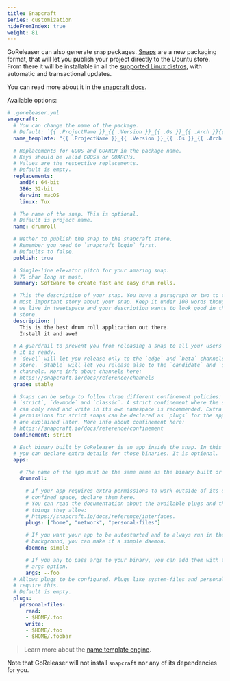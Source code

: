 ```yaml
---
title: Snapcraft
series: customization
hideFromIndex: true
weight: 81
---
```


GoReleaser can also generate `snap` packages.
[Snaps](http://snapcraft.io/) are a new packaging format, that will let you
publish your project directly to the Ubuntu store.
From there it will be installable in all the
[supported Linux distros](https://snapcraft.io/docs/core/install), with
automatic and transactional updates.

You can read more about it in the [snapcraft docs](https://snapcraft.io/docs/).

Available options:

```yml
# .goreleaser.yml
snapcraft:
  # You can change the name of the package.
  # Default: `{{ .ProjectName }}_{{ .Version }}_{{ .Os }}_{{ .Arch }}{{ if .Arm }}v{{ .Arm }}{{ end }}`
  name_template: "{{ .ProjectName }}_{{ .Version }}_{{ .Os }}_{{ .Arch }}"

  # Replacements for GOOS and GOARCH in the package name.
  # Keys should be valid GOOSs or GOARCHs.
  # Values are the respective replacements.
  # Default is empty.
  replacements:
    amd64: 64-bit
    386: 32-bit
    darwin: macOS
    linux: Tux

  # The name of the snap. This is optional.
  # Default is project name.
  name: drumroll

  # Wether to publish the snap to the snapcraft store.
  # Remember you need to `snapcraft login` first.
  # Defaults to false.
  publish: true

  # Single-line elevator pitch for your amazing snap.
  # 79 char long at most.
  summary: Software to create fast and easy drum rolls.

  # This the description of your snap. You have a paragraph or two to tell the
  # most important story about your snap. Keep it under 100 words though,
  # we live in tweetspace and your description wants to look good in the snap
  # store.
  description: |
    This is the best drum roll application out there.
    Install it and awe!

  # A guardrail to prevent you from releasing a snap to all your users before
  # it is ready.
  # `devel` will let you release only to the `edge` and `beta` channels in the
  # store. `stable` will let you release also to the `candidate` and `stable`
  # channels. More info about channels here:
  # https://snapcraft.io/docs/reference/channels
  grade: stable

  # Snaps can be setup to follow three different confinement policies:
  # `strict`, `devmode` and `classic`. A strict confinement where the snap
  # can only read and write in its own namespace is recommended. Extra
  # permissions for strict snaps can be declared as `plugs` for the app, which
  # are explained later. More info about confinement here:
  # https://snapcraft.io/docs/reference/confinement
  confinement: strict

  # Each binary built by GoReleaser is an app inside the snap. In this section
  # you can declare extra details for those binaries. It is optional.
  apps:

    # The name of the app must be the same name as the binary built or the snapcraft name.
    drumroll:

      # If your app requires extra permissions to work outside of its default
      # confined space, declare them here.
      # You can read the documentation about the available plugs and the
      # things they allow:
      # https://snapcraft.io/docs/reference/interfaces.
      plugs: ["home", "network", "personal-files"]

      # If you want your app to be autostarted and to always run in the
      # background, you can make it a simple daemon.
      daemon: simple

      # If you any to pass args to your binary, you can add them with the
      # args option.
      args: --foo
  # Allows plugs to be configured. Plugs like system-files and personal-files
  # require this.
  # Default is empty.
  plugs:
    personal-files:
      read:
      - $HOME/.foo
      write:
      - $HOME/.foo
      - $HOME/.foobar
```

> Learn more about the [name template engine](/templates).

Note that GoReleaser will not install `snapcraft` nor any of its dependencies
for you.
